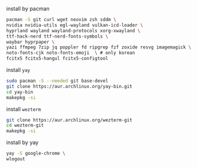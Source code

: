 
install by pacman
```bash
pacman -S git curl wget neovim zsh sddm \
nvidia nvidia-utils egl-wayland vulkan-icd-loader \
hyprland wayland wayland-protocols xorg-xwayland \
ttf-hack-nerd ttf-nerd-fonts-symbols \
waybar hyprpaper \
yazi ffmpeg 7zip jq poppler fd ripgrep fzf zoxide resvg imagemagick \
noto-fonts-cjk noto-fonts-emoji  \ # only korean
fcitx5 fcitx5-hangul fcitx5-configtool
```


install `yay`

```bash
sudo pacman -S --needed git base-devel
git clone https://aur.archlinux.org/yay-bin.git
cd yay-bin
makepkg -si
```

install `wezterm`

```bash
git clone https://aur.archlinux.org/wezterm-git
cd wezterm-git
makepkg -si
```

install by yay
```bash
yay -S google-chrome \
wlogout
```
